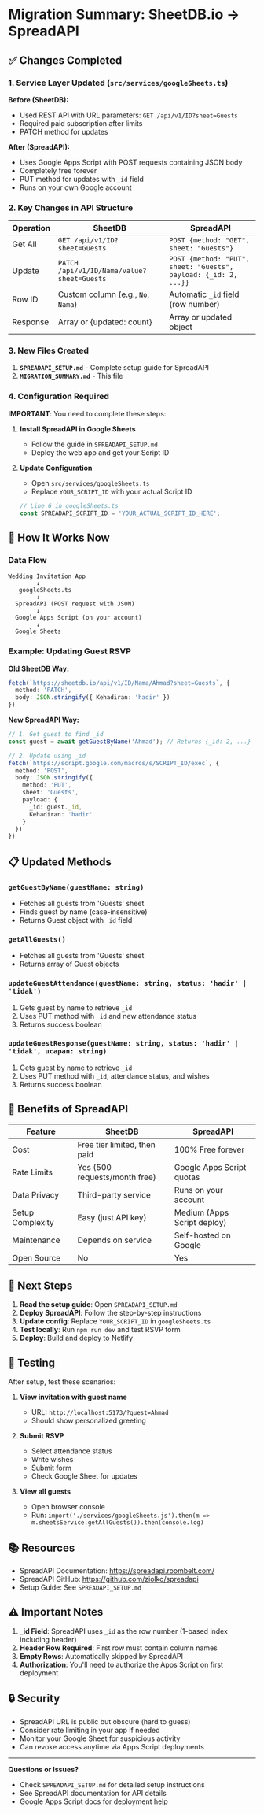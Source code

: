 # Migration Summary: SheetDB.io → SpreadAPI

## ✅ Changes Completed

### 1. Service Layer Updated (`src/services/googleSheets.ts`)

**Before (SheetDB):**
- Used REST API with URL parameters: `GET /api/v1/ID?sheet=Guests`
- Required paid subscription after limits
- PATCH method for updates

**After (SpreadAPI):**
- Uses Google Apps Script with POST requests containing JSON body
- Completely free forever
- PUT method for updates with `_id` field
- Runs on your own Google account

### 2. Key Changes in API Structure

| Operation | SheetDB | SpreadAPI |
|-----------|---------|-----------|
| Get All | `GET /api/v1/ID?sheet=Guests` | `POST {method: "GET", sheet: "Guests"}` |
| Update | `PATCH /api/v1/ID/Nama/value?sheet=Guests` | `POST {method: "PUT", sheet: "Guests", payload: {_id: 2, ...}}` |
| Row ID | Custom column (e.g., `No`, `Nama`) | Automatic `_id` field (row number) |
| Response | Array or {updated: count} | Array or updated object |

### 3. New Files Created

1. **`SPREADAPI_SETUP.md`** - Complete setup guide for SpreadAPI
2. **`MIGRATION_SUMMARY.md`** - This file

### 4. Configuration Required

**IMPORTANT**: You need to complete these steps:

1. **Install SpreadAPI in Google Sheets**
   - Follow the guide in `SPREADAPI_SETUP.md`
   - Deploy the web app and get your Script ID

2. **Update Configuration**
   - Open `src/services/googleSheets.ts`
   - Replace `YOUR_SCRIPT_ID` with your actual Script ID

   ```typescript
   // Line 6 in googleSheets.ts
   const SPREADAPI_SCRIPT_ID = 'YOUR_ACTUAL_SCRIPT_ID_HERE';
   ```

## 🔄 How It Works Now

### Data Flow

```
Wedding Invitation App
        ↓
   googleSheets.ts
        ↓
  SpreadAPI (POST request with JSON)
        ↓
  Google Apps Script (on your account)
        ↓
  Google Sheets
```

### Example: Updating Guest RSVP

**Old SheetDB Way:**
```typescript
fetch(`https://sheetdb.io/api/v1/ID/Nama/Ahmad?sheet=Guests`, {
  method: 'PATCH',
  body: JSON.stringify({ Kehadiran: 'hadir' })
})
```

**New SpreadAPI Way:**
```typescript
// 1. Get guest to find _id
const guest = await getGuestByName('Ahmad'); // Returns {_id: 2, ...}

// 2. Update using _id
fetch(`https://script.google.com/macros/s/SCRIPT_ID/exec`, {
  method: 'POST',
  body: JSON.stringify({
    method: 'PUT',
    sheet: 'Guests',
    payload: {
      _id: guest._id,
      Kehadiran: 'hadir'
    }
  })
})
```

## 📋 Updated Methods

### `getGuestByName(guestName: string)`
- Fetches all guests from 'Guests' sheet
- Finds guest by name (case-insensitive)
- Returns Guest object with `_id` field

### `getAllGuests()`
- Fetches all guests from 'Guests' sheet
- Returns array of Guest objects

### `updateGuestAttendance(guestName: string, status: 'hadir' | 'tidak')`
1. Gets guest by name to retrieve `_id`
2. Uses PUT method with `_id` and new attendance status
3. Returns success boolean

### `updateGuestResponse(guestName: string, status: 'hadir' | 'tidak', ucapan: string)`
1. Gets guest by name to retrieve `_id`
2. Uses PUT method with `_id`, attendance status, and wishes
3. Returns success boolean

## 🎯 Benefits of SpreadAPI

| Feature | SheetDB | SpreadAPI |
|---------|---------|-----------|
| Cost | Free tier limited, then paid | 100% Free forever |
| Rate Limits | Yes (500 requests/month free) | Google Apps Script quotas |
| Data Privacy | Third-party service | Runs on your account |
| Setup Complexity | Easy (just API key) | Medium (Apps Script deploy) |
| Maintenance | Depends on service | Self-hosted on Google |
| Open Source | No | Yes |

## 🚀 Next Steps

1. **Read the setup guide**: Open `SPREADAPI_SETUP.md`
2. **Deploy SpreadAPI**: Follow the step-by-step instructions
3. **Update config**: Replace `YOUR_SCRIPT_ID` in `googleSheets.ts`
4. **Test locally**: Run `npm run dev` and test RSVP form
5. **Deploy**: Build and deploy to Netlify

## 🧪 Testing

After setup, test these scenarios:

1. **View invitation with guest name**
   - URL: `http://localhost:5173/?guest=Ahmad`
   - Should show personalized greeting

2. **Submit RSVP**
   - Select attendance status
   - Write wishes
   - Submit form
   - Check Google Sheet for updates

3. **View all guests**
   - Open browser console
   - Run: `import('./services/googleSheets.js').then(m => m.sheetsService.getAllGuests()).then(console.log)`

## 📚 Resources

- SpreadAPI Documentation: https://spreadapi.roombelt.com/
- SpreadAPI GitHub: https://github.com/ziolko/spreadapi
- Setup Guide: See `SPREADAPI_SETUP.md`

## ⚠️ Important Notes

1. **_id Field**: SpreadAPI uses `_id` as the row number (1-based index including header)
2. **Header Row Required**: First row must contain column names
3. **Empty Rows**: Automatically skipped by SpreadAPI
4. **Authorization**: You'll need to authorize the Apps Script on first deployment

## 🔒 Security

- SpreadAPI URL is public but obscure (hard to guess)
- Consider rate limiting in your app if needed
- Monitor your Google Sheet for suspicious activity
- Can revoke access anytime via Apps Script deployments

---

**Questions or Issues?**
- Check `SPREADAPI_SETUP.md` for detailed setup instructions
- See SpreadAPI documentation for API details
- Google Apps Script docs for deployment help
